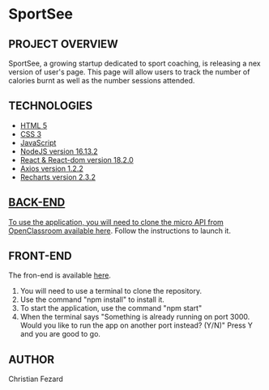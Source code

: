 # SportSee


## PROJECT OVERVIEW

SportSee, a growing startup dedicated to sport coaching, is releasing a nex version of user's page. This page will allow users to track the number of calories burnt as well as the number sessions attended.

## TECHNOLOGIES

<ul>
  <li><a href="https://developer.mozilla.org/fr/docs/Glossary/HTML5">HTML 5</li>
  <li><a href="https://developer.mozilla.org/fr/docs/Web/CSS">CSS 3</li>
  <li><a href="https://developer.mozilla.org/fr/docs/Web/JavaScript">JavaScript</li>
  <li><a href="https://nodejs.org/en/docs/">NodeJS version 16.13.2</li>
  <li><a href="https://reactjs.org/">React & React-dom version 18.2.0</li>
  <li><a href="https://axios-http.com/docs/intro">Axios version 1.2.2</li>
  <li><a href="https://recharts.org/">Recharts version 2.3.2</li>
</ul>

## BACK-END

To use the application, you will need to clone the micro API from OpenClassroom available <a href="https://github.com/OpenClassrooms-Student-Center/P9-front-end-dashboard">here</a>.
Follow the instructions to launch it.

## FRONT-END

The fron-end is available <a href="https://github.com/ChristianFezard/SportSee_23022023">here</a>.
1. You will need to use a terminal to clone the repository.
2. Use the command "npm install" to install it.
3. To start the application, use the command "npm start"
4. When the terminal says "Something is already running on port 3000. Would you like to run the app on another port instead? (Y/N)"
Press Y and you are good to go.

## AUTHOR

Christian Fezard

